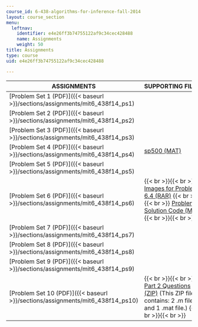 ```yaml
---
course_id: 6-438-algorithms-for-inference-fall-2014
layout: course_section
menu:
  leftnav:
    identifier: e4e26ff3b74755122af9c34cec428488
    name: Assignments
    weight: 50
title: Assignments
type: course
uid: e4e26ff3b74755122af9c34cec428488

---
```


| ASSIGNMENTS | SUPPORTING FILES |
| --- | --- |
| [Problem Set 1 (PDF)]({{< baseurl >}}/sections/assignments/mit6_438f14_ps1) | &nbsp; |
| [Problem Set 2 (PDF)]({{< baseurl >}}/sections/assignments/mit6_438f14_ps2) | &nbsp; |
| [Problem Set 3 (PDF)]({{< baseurl >}}/sections/assignments/mit6_438f14_ps3) | &nbsp; |
| [Problem Set 4 (PDF)]({{< baseurl >}}/sections/assignments/mit6_438f14_ps4) | [sp500 (MAT)](/coursemedia/6-438-algorithms-for-inference-fall-2014/05a6aa43942a9c5c777c25ebb4fd2a9a_sp500.mat) |
| [Problem Set 5 (PDF)]({{< baseurl >}}/sections/assignments/mit6_438f14_ps5) | &nbsp; |
| [Problem Set 6 (PDF)]({{< baseurl >}}/sections/assignments/mit6_438f14_ps6) |  {{< br >}}{{< br >}} [Images for Problem 6.4 (RAR)](/coursemedia/6-438-algorithms-for-inference-fall-2014/b356362933dce9f5ca43ce3f4b02b887_problem4_images.rar) {{< br >}}{{< br >}} [Problem 3 Solution Code (M)](/coursemedia/6-438-algorithms-for-inference-fall-2014/c0326ac2f4168f078c606a8c8a0e8562_ising_bp2.m) {{< br >}}{{< br >}}  |
| [Problem Set 7 (PDF)]({{< baseurl >}}/sections/assignments/mit6_438f14_ps7) | &nbsp; |
| [Problem Set 8 (PDF)]({{< baseurl >}}/sections/assignments/mit6_438f14_ps8) | &nbsp; |
| [Problem Set 9 (PDF)]({{< baseurl >}}/sections/assignments/mit6_438f14_ps9) | &nbsp; |
| [Problem Set 10 (PDF)]({{< baseurl >}}/sections/assignments/mit6_438f14_ps10) |  {{< br >}}{{< br >}} [Part 2 Questions (ZIP)](/coursemedia/6-438-algorithms-for-inference-fall-2014/7ddf926df8197053664ef189694e6d3c_Question_Stellar_Files.zip) (This ZIP file contains: 2 .m files and 1 .mat file.) {{< br >}}{{< br >}}